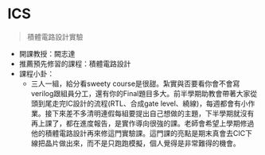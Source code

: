 # ICS

> 積體電路設計實驗

* 開課教授：闕志達
* 推薦預先修習的課程：積體電路設計
* 課程小卦：
  * 三人一組，給分看sweety course是很甜。紮實與否要看你會不會寫verilog跟組員分工，還有你的Final題目多大。前半學期助教會帶著大家從頭到尾走完IC設計的流程\(RTL、合成gate level、繞線\)，每週都會有小作業。接下來差不多清明連假每組要提出自己想做的主題，下半學期就沒有再上課了，都在進度報告，是實作導向很強的課。老師會希望上學期修過他的積體電路設計再來修這門實驗課。這門課的亮點是期末真會去CIC下線把晶片做出來，而不是只跑跑模擬，個人覺得是非常難得的機會。

